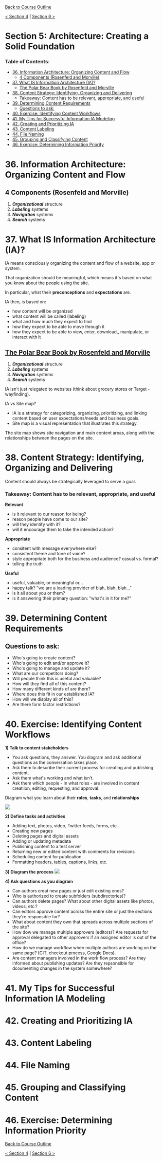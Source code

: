 [Back to Course Outline](../README.md)  

[< Section 4](../notes/notes-section-04.md) | [Section 6 >](../notes/notes-section-06.md)  

# Section 5: Architecture: Creating a Solid Foundation <!-- omit in toc -->

### Table of Contents:  

- [36. Information Architecture: Organizing Content and Flow](#36-information-architecture-organizing-content-and-flow)
  - [4 Components (Rosenfeld and Morville)](#4-components-rosenfeld-and-morville)
- [37. What IS Information Architecture (IA)?](#37-what-is-information-architecture-ia)
  - [The Polar Bear Book by Rosenfeld and Morville](#the-polar-bear-book-by-rosenfeld-and-morville)
- [38. Content Strategy: Identifying, Organizing and Delivering](#38-content-strategy-identifying-organizing-and-delivering)
    - [Takeaway: Content has to be relevant, appropriate, and useful](#takeaway-content-has-to-be-relevant-appropriate-and-useful)
- [39. Determining Content Requirements](#39-determining-content-requirements)
  - [Questions to ask:](#questions-to-ask)
- [40. Exercise: Identifying Content Workflows](#40-exercise-identifying-content-workflows)
- [41. My Tips for Successful Information IA Modeling](#41-my-tips-for-successful-information-ia-modeling)
- [42. Creating and Prioritizing IA](#42-creating-and-prioritizing-ia)
- [43. Content Labeling](#43-content-labeling)
- [44. File Naming](#44-file-naming)
- [45. Grouping and Classifying Content](#45-grouping-and-classifying-content)
- [46. Exercise: Determining Information Priority](#46-exercise-determining-information-priority)

# 36. Information Architecture: Organizing Content and Flow

## 4 Components (Rosenfeld and Morville)

1) ***Organizational*** structure
2) ***Labeling*** systems
3) ***Navigation*** systems
4) ***Search*** systems  

# 37. What IS Information Architecture (IA)?
IA means consciously organizing the content and flow of a website, app or system.  

That organization should be meaningful, which means it's based on what you know about the people using the site.  

In particular, what their **preconceptions** and **expectations** are.  

IA then, is based on: 

- how content will be organized
- what content will be called (labeling)
- what and how much they expect to find
- how they expect to be able to move through it
- how they expect to be able to view, enter, download,, manipulate, or interact with it

## [The Polar Bear Book by Rosenfeld and Morville](https://www.amazon.com/dp/1491911689/ref=cm_sw_em_r_mt_dp_U_4VWpCb4R4SJBD)
1) ***Organizational*** structure
2) ***Labeling*** systems
3) ***Navigation*** systems
4) ***Search*** systems  

IA isn't just relegated to websites (think about grocery stores or Target - wayfinding).

IA vs Site map?  

- IA is a strategy for categorizing, organizing, prioritizing, and linking content based on user expectations/needs and business goals.
- Site map is a visual representation that illustrates this strategy.

The site map shows site navigation and main content areas, along with the relationships between the pages on the site.  

# 38. Content Strategy: Identifying, Organizing and Delivering
Content should always be strategically leveraged to serve a goal.

### Takeaway: Content has to be relevant, appropriate, and useful

**Relevant**
- is it relevant to our reason for being?
- reason people have come to our site?
- will they identify with it?
- will it encourage them to take the intended action?

**Appropriate**
- consitent with message everywhere else?
- consistent theme and tone of voice?
- style appropriate both for the business and audience? casual vs. formal?
- telling the truth

**Useful**
- useful, valuable, or meaningful or...
- happy talk? "we are a leading provider of blah, blah, blah..."
- is it all about you or them?
- is it answering their primary question: "what's in it for me?"  

# 39. Determining Content Requirements  

## Questions to ask:

- Who's going to create content?  
- Who's going to edit and/or approve it?  
- Who's going to manage and update it?  
- What are our competitors doing?  
- Will people think this is useful and valuable?  
- How will they find all of this content?  
- How many different kinds of are there?  
- Where does this fit in our established IA?  
- How will we display all of this?  
- Are there form factor restrictions?  

# 40. Exercise: Identifying Content Workflows

**1) Talk to content stakeholders**
- You ask questions, they answer. You diagram and ask additional questions as the conversation takes place.  
- Ask them to describe their current process for creating and publishing content.  
- Ask them what's working and what isn't.  
- Ask them which people - in what roles - are involved in content creatiion, editing, requesting, and approval.  

Diagram what you learn about their **roles**, **tasks**, and **relationships**  

![](../img/identifying-content-workflows_01.png)  

**2) Define tasks and activities**
- Adding text, photos, video, Twitter feeds, forms, etc.
- Creating new pages
- Deleting pages and digital assets
- Adding or updating metadata
- Publishing content to a test server
- Returning new or edited content with comments for revisions
- Scheduling content for publication
- Formatting headers, tables, captions, links, etc.

**3) Diagram the process**
![](../img/identifying-content-workflows_02.png)  

**4) Ask questions as you diagram**
- Can authors creat new pages or just edit existing ones?
- Who is authorized to create subfolders (subdirectories)?
- Can authors delete pages? What about other digital assets like photos, videos, etc.?
- Can editors approve content across the entire site or just the sections they're responsible for?
- What about content they own that spreads across multiple sections of the site?
- How dow we manage multiple approvers (editors)? Are requests for approval delegated to other approvers if an assigned editor is out of the office?
- How do we manage workflow when multiple authors are working on the same page? (GIT, checkout process, Google Docs).
- Are content managers involved in the work flow process? Are they informed about publishing updates? Are they repsonsible for dcoumenting changes in the system somewhere?

# 41. My Tips for Successful Information IA Modeling

# 42. Creating and Prioritizing IA

# 43. Content Labeling

# 44. File Naming

# 45. Grouping and Classifying Content

# 46. Exercise: Determining Information Priority

[Back to Course Outline](../README.md)  

[< Section 4](../notes/notes-section-04.md) | [Section 6 >](../notes/notes-section-06.md)  
